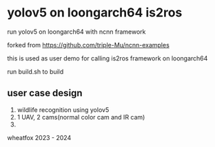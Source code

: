 # yolov5 on loongarch64 is2ros

run yolov5 on loongarch64 with ncnn framework

forked from https://github.com/triple-Mu/ncnn-examples

this is used as user demo for calling is2ros framework on loongarch64

run build.sh to build

## user case design

1. wildlife recognition using yolov5
2. 1 UAV, 2 cams(normal color cam and IR cam)
3. 

wheatfox
2023 - 2024